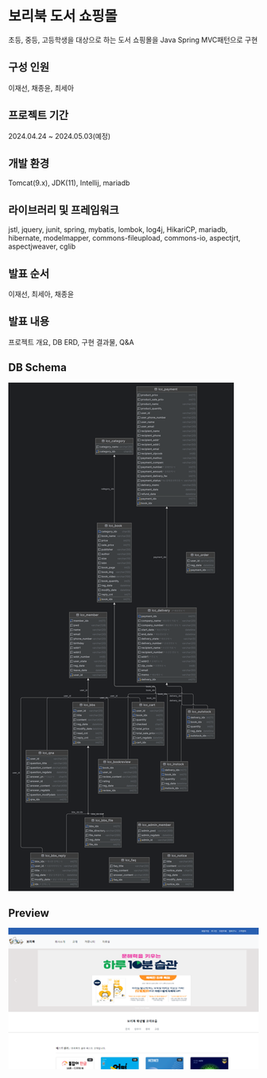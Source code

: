 # 보리북 도서 쇼핑몰
초등, 중등, 고등학생을 대상으로 하는 도서 쇼핑몰을
Java Spring MVC패턴으로 구현

## 구성 인원
이재선, 채종윤, 최세아

## 프로젝트 기간
2024.04.24 ~ 2024.05.03(예정)

## 개발 환경
Tomcat(9.x), JDK(11), Intellij, mariadb
## 라이브러리 및 프레임워크
jstl, jquery, junit, spring, mybatis, lombok, log4j, HikariCP, mariadb, hibernate, modelmapper, commons-fileupload, commons-io, aspectjrt, aspectjweaver, cglib

## 발표 순서
이재선, 최세아, 채종윤

## 발표 내용
프로젝트 개요, DB ERD, 구현 결과물, Q&A

## DB Schema
![DBERD](./src/main/resources/lcc_database_schema.png)

## Preview
![메인이미지](./src/main/webapp/resources/img/introduce/introduce01.png)
